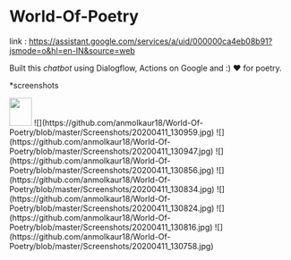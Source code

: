 # World-Of-Poetry
link : https://assistant.google.com/services/a/uid/000000ca4eb08b91?jsmode=o&hl=en-IN&source=web

Built this *chatbot* using Dialogflow, Actions on Google and :) ❤️ for poetry.

*screenshots

<img src="https://github.com/anmolkaur18/World-Of-Poetry/blob/master/Screenshots/20200411_130725.jpg" width="40px" height ="50px">
![](https://github.com/anmolkaur18/World-Of-Poetry/blob/master/Screenshots/20200411_130959.jpg)
![](https://github.com/anmolkaur18/World-Of-Poetry/blob/master/Screenshots/20200411_130947.jpg)
![](https://github.com/anmolkaur18/World-Of-Poetry/blob/master/Screenshots/20200411_130856.jpg)
![](https://github.com/anmolkaur18/World-Of-Poetry/blob/master/Screenshots/20200411_130834.jpg)
![](https://github.com/anmolkaur18/World-Of-Poetry/blob/master/Screenshots/20200411_130824.jpg)
![](https://github.com/anmolkaur18/World-Of-Poetry/blob/master/Screenshots/20200411_130816.jpg)
![](https://github.com/anmolkaur18/World-Of-Poetry/blob/master/Screenshots/20200411_130758.jpg)
